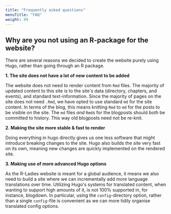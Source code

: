 ```yaml
---
title: "Frequently asked questions"
menuTitle: "FAQ"
weight: 99
---
```


## Why are you not using an R-package for the website?

There are several reasons we decided to create the website purely using Hugo, rather than going through an R package.

**1. The site does not have a lot of new content to be added**

The website does not need to render content from `Rmd` files.
The majority of updated content to this site is to the site's data (directory, chapters, and events), and standard text-information.
Since the majority of pages on the site does not need `.Rmd`, we have opted to use standard `md` for the site content.
In terms of the blog, this means knitting `Rmd` to `md` for the posts to be visible on the site.
The `md` files _and_ `Rmd`s for the blogposts should _both_ be committed to history. This way old blogposts need not be re-knit.

**2. Making the site more stable & fast to render**

Doing everything in hugo directly gives us one less software that might introduce breaking changes to the site.
Hugo also builds the site very fast on its own, meaning new changes are quickly implemented on the rendered site.

**3. Making use of more advanced Hugo options**

As the R-Ladies website is meant for a global audience, it means we also need to build a site where we can incrementally add more language translations over time.
Utilizing Hugo's systems for translated content, when wanting to support high amounts of it, is not 100% supported in, for instance, blogdown.
In particular, using the `config`-directory option, rather than a single `config`-file is convenient as we can more tidily organise translated config options.
